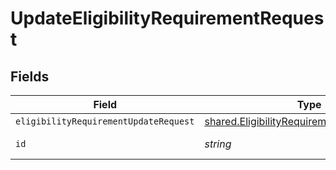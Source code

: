 # UpdateEligibilityRequirementRequest


## Fields

| Field                                                                                                    | Type                                                                                                     | Required                                                                                                 | Description                                                                                              |
| -------------------------------------------------------------------------------------------------------- | -------------------------------------------------------------------------------------------------------- | -------------------------------------------------------------------------------------------------------- | -------------------------------------------------------------------------------------------------------- |
| `eligibilityRequirementUpdateRequest`                                                                    | [shared.EligibilityRequirementUpdateRequest](../../models/shared/eligibilityrequirementupdaterequest.md) | :heavy_minus_sign:                                                                                       | N/A                                                                                                      |
| `id`                                                                                                     | *string*                                                                                                 | :heavy_check_mark:                                                                                       | Unique identifier                                                                                        |